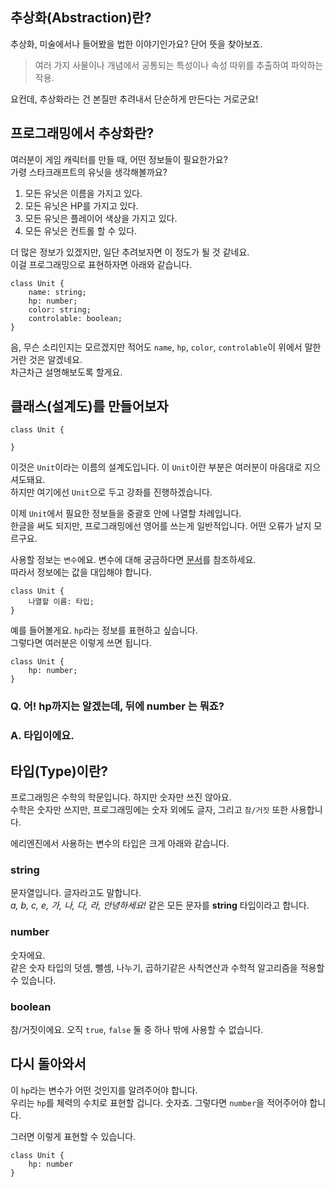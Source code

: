 ## 추상화(Abstraction)란?

추상화, 미술에서나 들어봤을 법한 이야기인가요? 단어 뜻을 찾아보죠.

> 여러 가지 사물이나 개념에서 공통되는 특성이나 속성 따위를 추출하여 파악하는 작용.

요컨데, 추상화라는 건 본질만 추려내서 단순하게 만든다는 거로군요!

## 프로그래밍에서 추상화란?

여러분이 게임 캐릭터를 만들 때, 어떤 정보들이 필요한가요?  
가령 스타크래프트의 유닛을 생각해볼까요?

1. 모든 유닛은 이름을 가지고 있다.
1. 모든 유닛은 HP를 가지고 있다.
1. 모든 유닛은 플레이어 색상을 가지고 있다.
1. 모든 유닛은 컨트롤 할 수 있다.

더 많은 정보가 있겠지만, 일단 추려보자면 이 정도가 될 것 같네요.  
이걸 프로그래밍으로 표현하자면 아래와 같습니다.

```
class Unit {
    name: string;
    hp: number;
    color: string;
    controlable: boolean;
}
```

음, 무슨 소리인지는 모르겠지만 적어도 `name`, `hp`, `color`, `controlable`이 위에서 말한 거란 것은 알겠네요.  
차근차근 설명해보도록 할게요.

## 클래스(설계도)를 만들어보자

```
class Unit {

}
```

이것은 `Unit`이라는 이름의 설계도입니다. 이 `Unit`이란 부분은 여러분이 마음대로 지으셔도돼요.  
하지만 여기에선 `Unit`으로 두고 강좌를 진행하겠습니다.

이제 `Unit`에서 필요한 정보들을 중괄호 안에 나열할 차례입니다.  
한글을 써도 되지만, 프로그래밍에선 영어를 쓰는게 일반적입니다. 어떤 오류가 날지 모르구요.

사용할 정보는 `변수`에요. 변수에 대해 궁금하다면 [문서](./what-is-variable)를 참조하세요.  
따라서 정보에는 값을 대입해야 합니다.

```
class Unit {
    나열할 이름: 타입;
}
```

예를 들어볼게요. `hp`라는 정보를 표현하고 싶습니다.  
그렇다면 여러분은 이렇게 쓰면 됩니다.

```
class Unit {
    hp: number;
}
```

### Q. 어! **hp**까지는 알겠는데, 뒤에 **number** 는 뭐죠?
### A. 타입이에요.

## 타입(Type)이란?

프로그래밍은 수학의 학문입니다. 하지만 숫자만 쓰진 않아요.  
수학은 숫자만 쓰지만, 프로그래밍에는 숫자 외에도 글자, 그리고 `참/거짓` 또한 사용합니다.

에리엔진에서 사용하는 변수의 타입은 크게 아래와 같습니다.

### string

문자열입니다. 글자라고도 말합니다.  
*a, b, c, e, 가, 나, 다, 라, 안녕하세요!* 같은 모든 문자를 **string** 타입이라고 합니다.


### number

숫자에요.  
같은 숫자 타입의 덧셈, 뺄셈, 나누기, 곱하기같은 사칙연산과 수학적 알고리즘을 적용할 수 있습니다.

### boolean

참/거짓이에요. 오직 `true`, `false` 둘 중 하나 밖에 사용할 수 없습니다.

## 다시 돌아와서

이 `hp`라는 변수가 어떤 것인지를 알려주어야 합니다.  
우리는 `hp`를 체력의 수치로 표현할 겁니다. 숫자죠. 그렇다면 `number`을 적어주어야 합니다.

그러면 이렇게 표현할 수 있습니다.

```
class Unit {
    hp: number
}
```